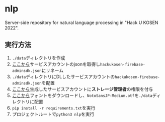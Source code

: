 # nlp
Server-side repository for natural language processing in "Hack U KOSEN 2022".

## 実行方法
1. `./data`ディレクトリを作成
2. [ここから](https://console.firebase.google.com/u/2/project/hackukosen/settings/serviceaccounts/adminsdk?hl=ja)サービスアカウントのjsonを取得し`hackukosen-firebase-adminsdk.json`にリネーム
3. `./data`ディレクトリにDLしたサービスアカウントの`hackukosen-firebase-adminsdk.json`を配置
4. [ここから](https://console.cloud.google.com/iam-admin/iam?authuser=2&project=hackukosen)生成したサービスアカウントに**ストレージ管理者**の権限を付与
5. [ここから](https://fonts.google.com/noto/specimen/Noto+Sans+JP)フォントをダウンロードし、`NotoSansJP-Medium.otf`を`./data`ディレクトリに配置
6. `pip install -r requirements.txt`を実行
7. プロジェクトルートで`python3 nlp`を実行
